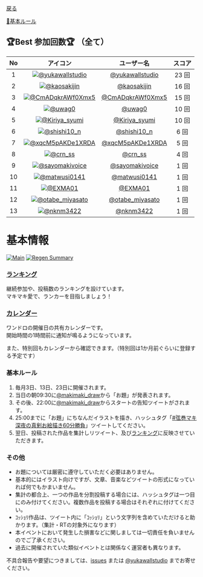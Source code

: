 ﻿[戻る](index)

[📝基本ルール](#基本ルール)

## 🏆Best 参加回数🏆 （全て）

| No | アイコン | ユーザー名 | スコア |
| :--: | :--: | :--: | :--: |
| 1 | [![@yukawallstudio](https://pbs.twimg.com/profile_images/950043565232611328/_YQtygm4_bigger.jpg)](https://twitter.com/yukawallstudio) | [@yukawallstudio](https://twitter.com/yukawallstudio) | 23 回 |
| 2 | [![@kaosakijin](https://pbs.twimg.com/profile_images/1518234328127664129/ZRRe-EQz_bigger.jpg)](https://twitter.com/kaosakijin) | [@kaosakijin](https://twitter.com/kaosakijin) | 16 回 |
| 3 | [![@CmADqkrAWf0Xmx5](https://pbs.twimg.com/profile_images/1493239118142525445/mWndsmdZ_bigger.jpg)](https://twitter.com/CmADqkrAWf0Xmx5) | [@CmADqkrAWf0Xmx5](https://twitter.com/CmADqkrAWf0Xmx5) | 15 回 |
| 4 | [![@uwag0](https://pbs.twimg.com/profile_images/505203180431360000/JXmdpqS-_bigger.jpeg)](https://twitter.com/uwag0) | [@uwag0](https://twitter.com/uwag0) | 10 回 |
| 5 | [![@Kiriya_syumi](https://pbs.twimg.com/profile_images/1438558570203672580/bwtrZ1a__bigger.jpg)](https://twitter.com/Kiriya_syumi) | [@Kiriya_syumi](https://twitter.com/Kiriya_syumi) | 10 回 |
| 6 | [![@shishi10_n](https://pbs.twimg.com/profile_images/1478608692870549504/tH6Xvitc_bigger.jpg)](https://twitter.com/shishi10_n) | [@shishi10_n](https://twitter.com/shishi10_n) | 6 回 |
| 7 | [![@xqcM5pAKDe1XRDA](https://pbs.twimg.com/profile_images/1492509778920472577/JOdXD-6y_bigger.jpg)](https://twitter.com/xqcM5pAKDe1XRDA) | [@xqcM5pAKDe1XRDA](https://twitter.com/xqcM5pAKDe1XRDA) | 5 回 |
| 8 | [![@crn_ss](https://pbs.twimg.com/profile_images/1503338784301015046/5xH3cbpR_bigger.jpg)](https://twitter.com/crn_ss) | [@crn_ss](https://twitter.com/crn_ss) | 4 回 |
| 9 | [![@sayomakivoice](https://pbs.twimg.com/profile_images/1448653317018558469/ptNwxiQR_bigger.jpg)](https://twitter.com/sayomakivoice) | [@sayomakivoice](https://twitter.com/sayomakivoice) | 1 回 |
| 10 | [![@matwusi0141](https://pbs.twimg.com/profile_images/1527193201073098752/7xgP63gw_bigger.jpg)](https://twitter.com/matwusi0141) | [@matwusi0141](https://twitter.com/matwusi0141) | 1 回 |
| 11 | [![@EXMA01](https://pbs.twimg.com/profile_images/1510402317618941953/2UgcxWHv_bigger.jpg)](https://twitter.com/EXMA01) | [@EXMA01](https://twitter.com/EXMA01) | 1 回 |
| 12 | [![@otabe_miyasato](https://pbs.twimg.com/profile_images/1246375358791700481/YzJl43g0_bigger.jpg)](https://twitter.com/otabe_miyasato) | [@otabe_miyasato](https://twitter.com/otabe_miyasato) | 1 回 |
| 13 | [![@nknm3422](https://pbs.twimg.com/profile_images/1475131279079514118/rYCoWhVa_bigger.jpg)](https://twitter.com/nknm3422) | [@nknm3422](https://twitter.com/nknm3422) | 1 回 |

# 基本情報

[![Main](https://github.com/wallstudio/MakiOneDrawing/actions/workflows/main.yml/badge.svg)](https://github.com/wallstudio/MakiOneDrawing/actions/workflows/main.yml)
[![Regen Summary](https://github.com/wallstudio/MakiOneDrawing/actions/workflows/regen_summary.yml/badge.svg)](https://github.com/wallstudio/MakiOneDrawing/actions/workflows/regen_summary.yml)

### [ランキング](https://wallstudio.github.io/MakiOneDrawing/)

継続参加や、投稿数のランキングを設けています。  
マキマキ愛で、ランカーを目指しましょう！

### [カレンダー](https://calendar.google.com/calendar/u/1?cid=MjIzMjZtYmcxY2JkODhiaTVzN2U5Y2tsYmdAZ3JvdXAuY2FsZW5kYXIuZ29vZ2xlLmNvbQ)

ワンドロの開催日の共有カレンダーです。  
開始時間の1時間前に通知が鳴るようになっています。

また、特別回もカレンダーから確認できます。（特別回は1か月前ぐらいに登録する予定です）

### 基本ルール

1. 毎月3日、13日、23日に開催されます。
1. 当日の朝09:30に[@makimaki_draw](https://twitter.com/makimaki_draw)から「お題」が発表されます。
1. その後、22:00に[@makimaki_draw](https://twitter.com/makimaki_draw)からスタートの告知ツイートがされます。
1. 25:00までに「お題」にちなんだイラストを描き、ハッシュタグ「[#弦巻マキ深夜の真剣お絵描き60分勝負](https://twitter.com/hashtag/弦巻マキ深夜の真剣お絵描き60分勝負)」ツイートしてください。
1. 翌日、投稿された作品を集計しリツイート、及び[ランキング](https://wallstudio.github.io/MakiOneDrawing/)に反映させていただきます。

### その他

- お題については厳密に遵守していただく必要はありません。
- 基本的にはイラスト向けですが、文章、音楽などツイートの形式になっていれば何でもかまいません。
- 集計の都合上、一つの作品を分割投稿する場合には、ハッシュタグは一つ目にのみ付けてください。複数作品を投稿する場合はそれぞれに付けてください。
- ｺｯｼｮﾘ作品は、ツイート内に「ｺｯｼｮﾘ」という文字列を含めていただけると助かります。（集計・RTの対象外になります）
- 本イベントにおいて発生した損害などに関しましては一切責任を負いませんのでご了承ください。
- 過去に開催されていた類似イベントとは関係なく運営者も異なります。

不具合報告や要望につきましては、[issues](https://github.com/wallstudio/MakiOneDrawing/issues) または [@yukawallstudio](https://twitter.com/yukawallstudio/) までお寄せください。